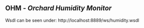 ## OHM - *Orchard Humidity Monitor*

Wsdl can be seen under: http://localhost:8889/ws/humidity.wsdl
